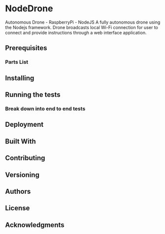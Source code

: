 # NodeDrone

Autonomous Drone - RaspberryPi - NodeJS
A fully autonomous drone using the Nodejs framework. Drone broadcasts local Wi-Fi connection for user to connect and provide instructions through a web interface application. 

## Prerequisites

### Parts List


## Installing

## Running the tests

### Break down into end to end tests

## Deployment

## Built With

## Contributing

## Versioning

## Authors

## License

## Acknowledgments
